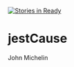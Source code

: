 [![Stories in Ready](https://badge.waffle.io/JestCause/jestCause.png?label=ready&title=Ready)](https://waffle.io/JestCause/jestCause)
# jestCause
John Michelin
